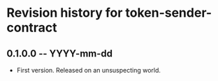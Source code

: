 # Revision history for token-sender-contract

## 0.1.0.0 -- YYYY-mm-dd

* First version. Released on an unsuspecting world.
